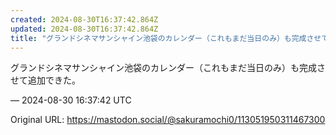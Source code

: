 ```yaml
---
created: 2024-08-30T16:37:42.864Z
updated: 2024-08-30T16:37:42.864Z
title: "グランドシネマサンシャイン池袋のカレンダー（これもまだ当日のみ）も完成させて追加[...]"
---
```


<p>グランドシネマサンシャイン池袋のカレンダー（これもまだ当日のみ）も完成させて追加できた。</p>

&mdash; 2024-08-30 16:37:42 UTC

Original URL: https://mastodon.social/@sakuramochi0/113051950311467300
